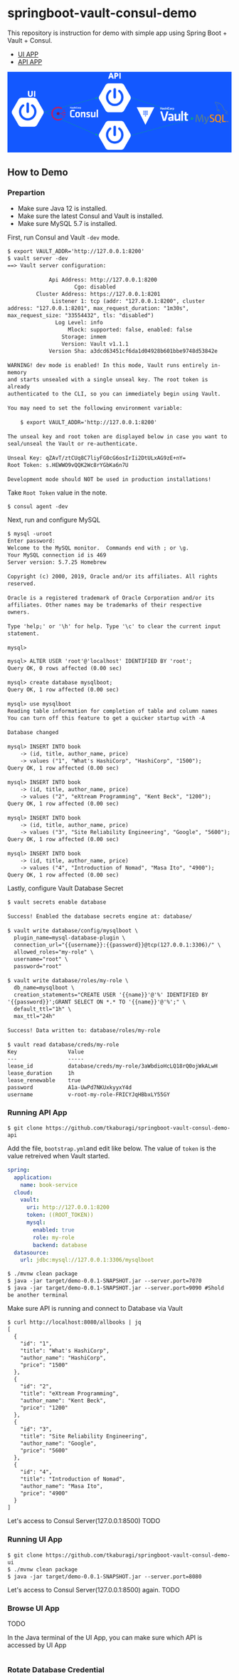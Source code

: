 # springboot-vault-consul-demo
This repository is instruction for demo with simple app using Spring Boot + Vault + Consul.

* [UI APP](https://github.com/tkaburagi/springboot-vault-consul-demo-ui)
* [API APP](https://github.com/tkaburagi/springboot-vault-consul-demo-api)

![](https://raw.githubusercontent.com/tkaburagi/springboot-vault-consul-demo/master/diagram.png)


## How to Demo

### Prepartion
* Make sure Java 12 is installed.
* Make sure the latest Consul and Vault is installed.
* Make sure MySQL 5.7 is installed.

First, run Consul and Vault `-dev` mode.
```console
$ export VAULT_ADDR='http://127.0.0.1:8200'
$ vault server -dev
==> Vault server configuration:

             Api Address: http://127.0.0.1:8200
                     Cgo: disabled
         Cluster Address: https://127.0.0.1:8201
              Listener 1: tcp (addr: "127.0.0.1:8200", cluster address: "127.0.0.1:8201", max_request_duration: "1m30s", max_request_size: "33554432", tls: "disabled")
               Log Level: info
                   Mlock: supported: false, enabled: false
                 Storage: inmem
                 Version: Vault v1.1.1
             Version Sha: a3dcd63451cf6da1d04928b601bbe9748d53842e

WARNING! dev mode is enabled! In this mode, Vault runs entirely in-memory
and starts unsealed with a single unseal key. The root token is already
authenticated to the CLI, so you can immediately begin using Vault.

You may need to set the following environment variable:

    $ export VAULT_ADDR='http://127.0.0.1:8200'

The unseal key and root token are displayed below in case you want to
seal/unseal the Vault or re-authenticate.

Unseal Key: qZAvT/ztCUq8C7liyFG0cG6osIrIi2DtULxAG9zE+nY=
Root Token: s.HEWWO9vQQK2Wc8rYGbKa6n7U

Development mode should NOT be used in production installations!
```
Take `Root Token` value in the note.

```console
$ consul agent -dev
```

Next, run and configure MySQL
```console
$ mysql -uroot
Enter password:
Welcome to the MySQL monitor.  Commands end with ; or \g.
Your MySQL connection id is 469
Server version: 5.7.25 Homebrew

Copyright (c) 2000, 2019, Oracle and/or its affiliates. All rights reserved.

Oracle is a registered trademark of Oracle Corporation and/or its
affiliates. Other names may be trademarks of their respective
owners.

Type 'help;' or '\h' for help. Type '\c' to clear the current input statement.

mysql>
```

```mysql
mysql> ALTER USER 'root'@'localhost' IDENTIFIED BY 'root';
Query OK, 0 rows affected (0.00 sec)

mysql> create database mysqlboot;
Query OK, 1 row affected (0.00 sec)

mysql> use mysqlboot
Reading table information for completion of table and column names
You can turn off this feature to get a quicker startup with -A

Database changed

mysql> INSERT INTO book
    -> (id, title, author_name, price)
    -> values ("1", "What's HashiCorp", "HashiCorp", "1500");
Query OK, 1 row affected (0.00 sec)

mysql> INSERT INTO book
    -> (id, title, author_name, price)
    -> values ("2", "eXtream Programming", "Kent Beck", "1200");
Query OK, 1 row affected (0.00 sec)

mysql> INSERT INTO book
    -> (id, title, author_name, price)
    -> values ("3", "Site Reliability Engineering", "Google", "5600");
Query OK, 1 row affected (0.00 sec)

mysql> INSERT INTO book
    -> (id, title, author_name, price)
    -> values ("4", "Introduction of Nomad", "Masa Ito", "4900");
Query OK, 1 row affected (0.00 sec)
```

Lastly, configure Vault Database Secret
```console
$ vault secrets enable database

Success! Enabled the database secrets engine at: database/

$ vault write database/config/mysqlboot \
  plugin_name=mysql-database-plugin \
  connection_url="{{username}}:{{password}}@tcp(127.0.0.1:3306)/" \
  allowed_roles="my-role" \
  username="root" \
  password="root"

$ vault write database/roles/my-role \
  db_name=mysqlboot \
  creation_statements="CREATE USER '{{name}}'@'%' IDENTIFIED BY '{{password}}';GRANT SELECT ON *.* TO '{{name}}'@'%';" \
  default_ttl="1h" \
  max_ttl="24h"

Success! Data written to: database/roles/my-role

$ vault read database/creds/my-role
Key                Value
---                -----
lease_id           database/creds/my-role/3aWbdioHcLQ18rQ0ojWkALwH
lease_duration     1h
lease_renewable    true
password           A1a-UwPd7NKUxkyyxY4d
username           v-root-my-role-FRICYJqHBbxLY55GY
```

### Running API App
```console
$ git clone https://github.com/tkaburagi/springboot-vault-consul-demo-api
```
Add the file, `bootstrap.yml`and edit like below. The value of `token` is the value retreived when Vault started.
```yml
spring:
  application:
    name: book-service
  cloud:
    vault:
      uri: http://127.0.0.1:8200
      token: ((ROOT_TOKEN))
      mysql:
        enabled: true
        role: my-role
        backend: database
  datasource:
    url: jdbc:mysql://127.0.0.1:3306/mysqlboot
```

```console
$ ./mvnw clean package
$ java -jar target/demo-0.0.1-SNAPSHOT.jar --server.port=7070
$ java -jar target/demo-0.0.1-SNAPSHOT.jar --server.port=9090 #Shold be another terminal
```

Make sure API is running and connect to Database via Vault
```console
$ curl http://localhost:8080/allbooks | jq
[
  {
    "id": "1",
    "title": "What's HashiCorp",
    "author_name": "HashiCorp",
    "price": "1500"
  },
  {
    "id": "2",
    "title": "eXtream Programming",
    "author_name": "Kent Beck",
    "price": "1200"
  },
  {
    "id": "3",
    "title": "Site Reliability Engineering",
    "author_name": "Google",
    "price": "5600"
  },
  {
    "id": "4",
    "title": "Introduction of Nomad",
    "author_name": "Masa Ito",
    "price": "4900"
  }
]
```

Let's access to Consul Server(127.0.0.1:8500)
TODO

### Running UI App
```console
$ git clone https://github.com/tkaburagi/springboot-vault-consul-demo-ui
$ ./mvnw clean package
$ java -jar target/demo-0.0.1-SNAPSHOT.jar --server.port=8080
```

Let's access to Consul Server(127.0.0.1:8500) again.
TODO

### Browse UI App
TODO

In the Java terminal of the UI App, you can make sure which API is accessed by UI App
```console

```

### Rotate Database Credential

